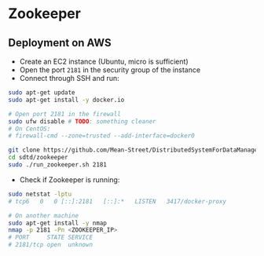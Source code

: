 # Zookeeper

## Deployment on AWS

* Create an EC2 instance (Ubuntu, micro is sufficient)
* Open the port `2181` in the security group of the instance
* Connect through SSH and run:

```bash
sudo apt-get update
sudo apt-get install -y docker.io

# Open port 2181 in the firewall
sudo ufw disable # TODO: something cleaner
# On CentOS:
# firewall-cmd --zone=trusted --add-interface=docker0

git clone https://github.com/Mean-Street/DistributedSystemForDataManagement sdtd
cd sdtd/zookeeper
sudo ./run_zookeeper.sh 2181
```

* Check if Zookeeper is running:

```bash
sudo netstat -lptu
# tcp6   0   0 [::]:2181   [::]:*   LISTEN   3417/docker-proxy

# On another machine
sudo apt-get install -y nmap
nmap -p 2181 -Pn <ZOOKEEPER_IP>
# PORT     STATE SERVICE
# 2181/tcp open  unknown
```

